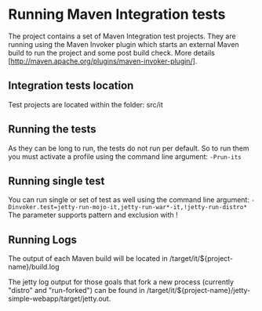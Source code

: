 Running Maven Integration tests
=====================
The project contains a set of Maven Integration test projects.
They are running using the Maven Invoker plugin which starts an external Maven build to run the project and some post build check.
More details [http://maven.apache.org/plugins/maven-invoker-plugin/].

Integration tests location
--------------------
Test projects are located within the folder: src/it

Running the tests
--------------------
As they can be long to run, the tests do not run per default. So to run them you must activate a profile using the command line argument: ```-Prun-its``` 

Running single test
--------------------
You can run single or set of test as well using the command line argument: ```-Dinvoker.test=jetty-run-mojo-it,jetty-run-war*-it,!jetty-run-distro*```
The parameter supports pattern and exclusion with !

Running Logs
--------------------
The output of each Maven build will be located in /target/it/${project-name}/build.log

The jetty log output for those goals that fork a new process (currently "distro" and "run-forked") can be found in /target/it/${project-name}/jetty-simple-webapp/target/jetty.out.
